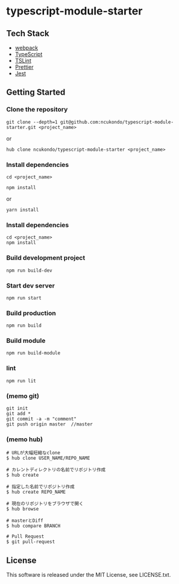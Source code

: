 # typescript-module-starter

## Tech Stack

- [webpack](https://webpack.js.org/)
- [TypeScript](http://www.typescriptlang.org/)
- [TSLint](https://palantir.github.io/tslint/)
- [Prettier](https://prettier.io/)
- [Jest](https://facebook.github.io/jest/)

## Getting Started

### Clone the repository

```
git clone --depth=1 git@github.com:ncukondo/typescript-module-starter.git <project_name>
```

or

```
hub clone ncukondo/typescript-module-starter <project_name>
```

### Install dependencies

```
cd <project_name>
```

```
npm install
```

or

```
yarn install
```

### Install dependencies

```
cd <project_name>
npm install
```

### Build development project

```
npm run build-dev
```

### Start dev server

```
npm run start
```

### Build production

```
npm run build
```

### Build module

```
npm run build-module
```

### lint

```
npm run lit
```

### (memo git)

```
git init
git add *
git commit -a -m "comment"
git push origin master  //master
```

### (memo hub)

```
# URLが大幅短縮なclone
$ hub clone USER_NAME/REPO_NAME

# カレントディレクトリの名前でリポジトリ作成
$ hub create

# 指定した名前でリポジトリ作成
$ hub create REPO_NAME

# 現在のリポジトリをブラウザで開く
$ hub browse

# masterとDiff
$ hub compare BRANCH

# Pull Request
$ git pull-request
```

## License

This software is released under the MIT License, see LICENSE.txt.
